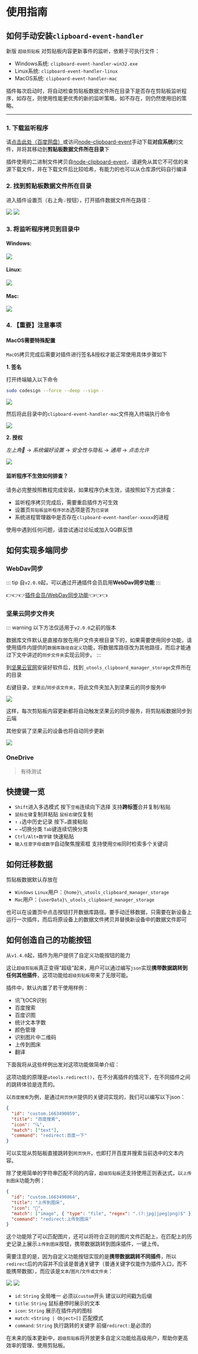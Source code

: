 # 使用指南

## 如何手动安装`clipboard-event-handler`

新版 `超级剪贴板` 对剪贴板内容更新事件的监听，依赖于可执行文件：

- Windows系统: `clipboard-event-handler-win32.exe`
- Linux系统: `clipboard-event-handler-linux`
- MacOS系统: `clipboard-event-handler-mac`

插件每次启动时，将自动检查剪贴板数据文件所在目录下是否存在剪贴板监听程序，如存在，则使用性能更优秀的新的监听策略，如不存在，则仍然使用旧的策略。

----

### 1. 下载监听程序

请[点击此处（百度网盘）](https://pan.baidu.com/s/14GJIXWDU2F4jsqDDq73aFg?pwd=Ziuc)或访问[node-clipboard-event](https://github.com/sudhakar3697/node-clipboard-event/tree/master/platform)手动下载**对应系统**的文件，并将其移动到**剪贴板数据文件所在目录**下

插件使用的二进制文件拷贝自[node-clipboard-event](https://github.com/sudhakar3697/node-clipboard-event)，请避免从其它不可信的来源下载文件，并在下载文件后比较哈希，有能力的也可以从仓库源代码自行编译

### 2. 找到剪贴板数据文件所在目录

进入插件设置页（右上角💡按钮），打开插件数据文件所在路径：

![](../assets/gi1.png)
![](../assets/gi2.png)

### 3. 将监听程序拷贝到目录中

#### Windows:

![](../assets/gi3.png)

#### Linux:

![](../assets/gi3-2.png)

#### Mac:

![](../assets/gi3-3.png)

### 4. 【重要】注意事项

#### MacOS需要特殊配置

`MacOS`拷贝完成后需要对插件进行签名&授权才能正常使用具体步骤如下

**1. 签名**

打开终端输入以下命令

```sh
sudo codesign --force --deep --sign - 
```

![](../assets/sign-mac.png)

然后将此目录中的`clipboard-event-handler-mac`文件拖入终端执行命令

![](../assets/sign-mac-2.png)

**2. 授权**

*左上角🍎* -> *系统偏好设置* -> *安全性与隐私* -> *通用* -> *点击允许*

![](../assets/mac-chmod.jpg)

#### 监听程序不生效如何排查？

请务必完整按照教程完成安装，如果程序仍未生效，请按照如下方式排查：

- 监听程序拷贝完成后，需要重启插件方可生效
- 设置页`剪贴板监听程序状态`选项是否为`已安装`
- 系统进程管理器中是否存在`clipboard-event-handler-xxxxx`的进程

使用中遇到任何问题，请尝试通过论坛或加入QQ群反馈


## 如何实现多端同步

### WebDav同步 <Badge type="tip" text="^2.0.0" />

::: tip
自`v2.0.0`起，可以通过开通插件会员启用**WebDav同步功能**
:::

👉👉👉[插件会员/WebDav同步功能](../vip/index.md#webdav同步功能)👈👈👈

### 坚果云同步文件夹 <Badge type="warning" text="仅旧版本" />

::: warning
以下方法仅适用于`v2.0.0`之前的版本

数据库文件默认是直接存放在用户文件夹根目录下的，如果需要使用同步功能，请使用插件内提供的`数据库路径自定义`功能，将数据库路径改为其他路径，而后才能通过下文中讲述的`同步文件夹`实现云同步。
:::

到[坚果云官网](https://www.jianguoyun.com/#/)安装好软件后，找到`_utools_clipboard_manager_storage`文件所在的目录

右键目录，`坚果云`/`同步该文件夹`，将此文件夹加入到坚果云的同步服务中

![](./../assets/img2.png)

这样，每次剪贴板内容更新都将自动触发坚果云的同步服务，将剪贴板数据同步到云端

其他安装了坚果云的设备也将自动同步更新

![](../assets/img3.png)

### OneDrive

> 有待测试

## 快捷键一览

- `Shift`进入多选模式 按下`空格`连续向下选择 支持**跨标签**合并复制/粘贴
- `鼠标左键`复制并粘贴 `鼠标右键`仅复制
- `↑` `↓`选中历史记录 按下`↵`直接粘贴
- `←` `→`切换分类 `Tab`键连续切换分类
- `Ctrl/Alt+数字键` 快速粘贴
- `输入任意字母或数字`自动聚焦搜索框 支持使用`空格`同时检索多个关键词

## 如何迁移数据

剪贴板数据默认存放在

- `Windows` `Linux`用户：`{home}\_utools_clipboard_manager_storage`
- `Mac`用户：`{userData}\_utools_clipboard_manager_storage`

也可以在设置页中点击按钮打开数据库路径。要手动迁移数据，只需要在新设备上运行一次插件，而后将原设备上的数据文件拷贝并替换新设备中的数据文件即可

## 如何创造自己的功能按钮

从`v1.4.0`起，插件为用户提供了自定义功能按钮的能力

这让`超级剪贴板`真正变得“超级”起来，用户可以通过编写`json`实现**携带数据跳转到任何其他插件**，这项功能给`超级剪贴板`带来了无限可能。

插件中，默认内置了若干使用样例：

- 讯飞OCR识别
- 百度搜索
- 百度识图
- 统计文本字数
- 颜色管理
- 识别图片中二维码
- 上传到图床
- 翻译

下面我将从这些样例出发对这项功能做简单介绍：

这项功能的原理是`utools.redirect()`，在不分离插件的情况下，在不同插件之间的跳转体验是连贯的。

以`百度搜索`为例，是通过`网页快开`提供的关键词实现的，我们可以编写以下json：

```json
{
  "id": "custom.1663490859",
  "title": "百度搜索",
  "icon": "🔍",
  "match": ["text"],
  "command": "redirect:百度一下"
}
```

可以实现从剪贴板直接跳转到`网页快开`，也即打开百度并搜索当前选中的文本内容。

除了使用简单的字符串匹配不同的内容，`超级剪贴板`还支持使用正则表达式，以`上传到图床`功能为例：

```json
{
  "id": "custom.1663490864",
  "title": "上传到图床",
  "icon": "🚀",
  "match": ["image", { "type": "file", "regex": ".(?:jpg|jpeg|png)$" }],
  "command": "redirect:上传到图床"
}
```

这个功能除了可以匹配图片，还可以将符合正则的图片文件匹配上，在匹配上的历史记录上展示`上传到图床`按钮，携带数据跳转到图床插件，一键上传。

需要注意的是，因为自定义功能按钮实现的是**携带数据跳转不同插件**，所以`redirect`后的内容并不应该是普通关键字（普通关键字仅能作为插件入口，而不能携带数据），而应该是`文本`/`图片`/`文件或文件夹`：

![](../assets/gi4.png)
![](../assets/gi5.png)


- `id`: `String` 全局唯一 必须以`custom`开头 建议以时间戳为后缀
- `title`: `String` 鼠标悬停时展示的文本
- `icon`: `String` 展示在插件内的图标
- `match`: `<String | Object>[]` 匹配模式
- `command`: `String` 执行跳转的关键字 前缀`redirect:`是必须的

在未来的版本更新中，`超级剪贴板`将开放更多自定义功能给高级用户，帮助你更高效率的管理、使用剪贴板。
